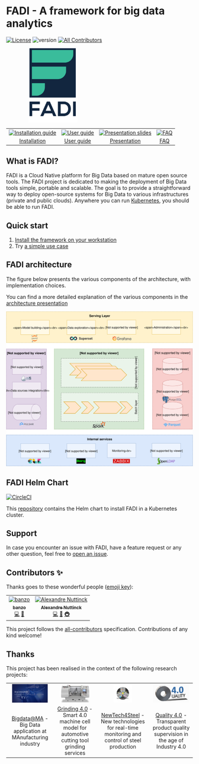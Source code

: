 # FADI - A framework for big data analytics
[![License](https://img.shields.io/badge/License-Apache%202.0-blue.svg)](https://opensource.org/licenses/Apache-2.0) ![version](https://img.shields.io/github/tag/cetic/fadi.svg?label=release) [![All Contributors](https://img.shields.io/badge/all_contributors-2-orange.svg?style=flat-square)](#contributors)

<p align="center">
  <p align="center" style="width: 50%; height: 200px;">
    <a href="https://fadi.cetic.be" /><img src="doc/images/logo.png" height="200"/></a>
  </p>
  <p align="center" style="margin-top: 16px">
      <table style="border:none;">
        <tr>
          <td style="text-align: center; vertical-align: middle;" align="center"><a href="INSTALL.md"><img alt="Installation guide" src="doc/images/install.svg" height="50"></a></td>
          <td style="text-align: center; vertical-align: middle;" align="center"><a href="USERGUIDE.md"><img alt="User guide" src="doc/images/userguide.svg" height="50"></a></td>
          <td style="text-align: center; vertical-align: middle;" align="center"><a href="https://fadi.presentations.cetic.be"><img alt="Presentation slides" src="doc/images/presentation.svg" height="50"></a></td>
          <td style="text-align: center; vertical-align: middle;" align="center"><a href="FAQ.md"><img alt="FAQ" src="doc/images/faq.svg" height="50"></a></td>
        </tr>
        <tr>
          <td style="text-align: center; vertical-align: middle;" align="center"><a href="INSTALL.md">Installation</a></td>
          <td style="text-align: center; vertical-align: middle;" align="center"><a href="USERGUIDE.md">User guide</a></td>
          <td style="text-align: center; vertical-align: middle;" align="center"><a href="https://fadi.presentations.cetic.be">Presentation</a></td>
          <td style="text-align: center; vertical-align: middle;" align="center"><a href="FAQ.md">FAQ</a></td>
        </tr>
      </table>
  </p>
</p>
 
## What is FADI?

FADI is a Cloud Native platform for Big Data based on mature open source tools.
The FADI project is dedicated to making the deployment of Big Data tools simple, portable and scalable. 
The goal is to provide a straightforward way to deploy open-source systems for Big Data to various infrastructures (private and public clouds). 
Anywhere you can run [Kubernetes](https://kubernetes.io/), you should be able to run FADI.

## Quick start

1. [Install the framework on your workstation](INSTALL.md)
2. Try [a simple use case](USERGUIDE.md)

## FADI architecture

The figure below presents the various components of the architecture, with implementation choices.

You can find a more detailed explanation of the various components in the [architecture presentation](https://fadi.presentations.cetic.be)

![FADI stack](doc/images/architecture/implementation_view.svg)

## FADI Helm Chart

[![CircleCI](https://circleci.com/gh/cetic/helm-fadi.svg?style=svg)](https://circleci.com/gh/cetic/helm-fadi/tree/master)

This [repository](https://github.com/cetic/helm-fadi) contains the Helm chart to install FADI in a Kubernetes cluster.

## Support

In case you encounter an issue with FADI, have a feature request or any other question, feel free to [open an issue](https://github.com/cetic/fadi/issues/new/choose).

## Contributors ✨

Thanks goes to these wonderful people ([emoji key](https://allcontributors.org/docs/en/emoji-key)):

<!-- ALL-CONTRIBUTORS-LIST:START - Do not remove or modify this section -->
<!-- prettier-ignore -->
<table>
  <tr>
    <td align="center"><a href="https://github.com/banzo"><img src="https://avatars1.githubusercontent.com/u/2684865?v=4" width="100px;" alt="banzo"/><br /><sub><b>banzo</b></sub></a><br /><a href="https://github.com/cetic/fadi/commits?author=banzo" title="Code">💻</a> <a href="#review-banzo" title="Reviewed Pull Requests">👀</a></td>
    <td align="center"><a href="https://www.linkedin.com/in/alexandre-nuttinck/"><img src="https://avatars1.githubusercontent.com/u/17699324?v=4" width="100px;" alt="Alexandre Nuttinck"/><br /><sub><b>Alexandre Nuttinck</b></sub></a><br /><a href="https://github.com/cetic/fadi/commits?author=alexnuttinck" title="Code">💻</a> <a href="#review-alexnuttinck" title="Reviewed Pull Requests">👀</a> <a href="#infra-alexnuttinck" title="Infrastructure (Hosting, Build-Tools, etc)">🚇</a></td>
  </tr>
</table>

<!-- ALL-CONTRIBUTORS-LIST:END -->

This project follows the [all-contributors](https://github.com/all-contributors/all-contributors) specification. Contributions of any kind welcome!

## Thanks

This project has been realised in the context of the following research projects:

<table style="border:none;" width="100%">
    <tr>
      <td style="text-align: center; vertical-align: middle;" align="center"><a href="https://www.bigdata-ma.eu/"><img alt="BigDataAtMa" src="doc/images/logos/bigdataatma.png" height="50"></a></td>
      <td style="text-align: center; vertical-align: middle;" align="center"><a href="https://www.cetic.be/Nouvelle-traduction-GRINDING-4-0"><img alt="Grinding 4.0" src="doc/images/logos/grinding.jpg" height="50"></a></td>
      <td style="text-align: center; vertical-align: middle;" align="center"><a href="http://newtech4steel.eu/"><img alt="Presentation slides" src="doc/images/logos/nt4s.png" height="50"></a></td>
      <td style="text-align: center; vertical-align: middle;" align="center"><a href="https://www.quality-40.eu/"><img alt="FAQ" src="doc/images/logos/quality40.png" height="50"></a></td>
    </tr>
    <tr>
      <td style="text-align: center; vertical-align: middle;" align="center"><a href="https://www.bigdata-ma.eu/">Bigdata@MA</a> - Big Data application at MAnufacturing industry</td>
      <td style="text-align: center; vertical-align: middle;" align="center"><a href="https://www.cetic.be/Nouvelle-traduction-GRINDING-4-0">Grinding 4.0</a> - Smart 4.0 machine cell model for automotive cutting tool grinding services</td>
      <td style="text-align: center; vertical-align: middle;" align="center"><a href="http://newtech4steel.eu/">NewTech4Steel</a> - New technologies for real-time monitoring and control of steel production</td>
      <td style="text-align: center; vertical-align: middle;" align="center"><a href="https://www.quality-40.eu/">Quality 4.0</a> - Transparent product quality supervision in the age of Industry 4.0</td>
    </tr>
</table>